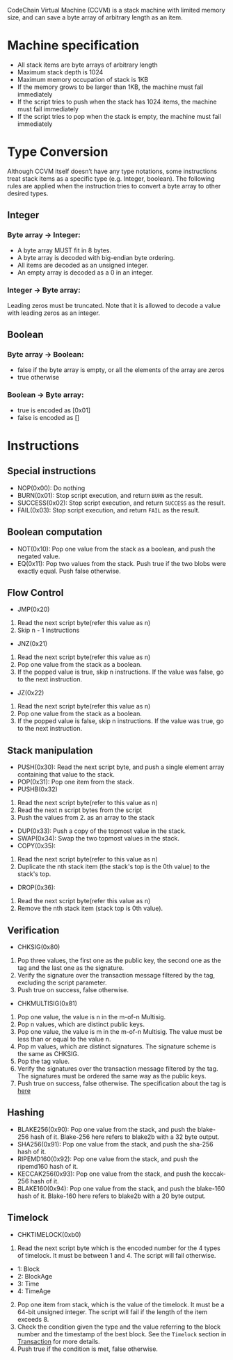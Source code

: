 CodeChain Virtual Machine (CCVM) is a stack machine with limited memory size, and can save a byte array of arbitrary length as an item.

# Machine specification
* All stack items are byte arrays of arbitrary length
* Maximum stack depth is 1024
* Maximum memory occupation of stack is 1KB
* If the memory grows to be larger than 1KB, the machine must fail immediately
* If the script tries to push when the stack has 1024 items, the machine must fail immediately
* If the script tries to pop when the stack is empty, the machine must fail immediately

# Type Conversion
Although CCVM itself doesn’t have any type notations, some instructions treat stack items as a specific type (e.g. Integer, boolean). The following rules are applied when the instruction tries to convert a byte array to other desired types.

## Integer

### Byte array -> Integer:

* A byte array MUST fit in 8 bytes.
* A byte array is decoded with big-endian byte ordering.
* All items are decoded as an unsigned integer.
* An empty array is decoded as a 0 in an integer.

### Integer -> Byte array:

Leading zeros must be truncated. Note that it is allowed to decode a value with leading zeros as an integer.

## Boolean

### Byte array -> Boolean:
* false if the byte array is empty, or all the elements of the array are zeros
* true otherwise

### Boolean -> Byte array:
* true is encoded as [0x01]
* false is encoded as []

# Instructions

## Special instructions
* NOP(0x00): Do nothing
* BURN(0x01): Stop script execution, and return `BURN` as the result.
* SUCCESS(0x02): Stop script execution, and return `SUCCESS` as the result.
* FAIL(0x03): Stop script execution, and return `FAIL` as the result.

## Boolean computation
* NOT(0x10): Pop one value from the stack as a boolean, and push the negated value.
* EQ(0x11): Pop two values from the stack. Push true if the two blobs were exactly equal. Push false otherwise.

## Flow Control
* JMP(0x20)
 1. Read the next script byte(refer this value as n)
 1. Skip n - 1 instructions
* JNZ(0x21)
 1. Read the next script byte(refer this value as n)
 1. Pop one value from the stack as a boolean.
 1. If the popped value is true, skip n instructions. If the value was false, go to the next instruction.
* JZ(0x22)
 1. Read the next script byte(refer this value as n)
 1. Pop one value from the stack as a boolean.
 1. If the popped value is false, skip n instructions. If the value was true, go to the next instruction.

## Stack manipulation
* PUSH(0x30): Read the next script byte, and push a single element array containing that value to the stack.
* POP(0x31): Pop one item from the stack.
* PUSHB(0x32)
 1. Read the next script byte(refer to this value as n)
 1. Read the next n script bytes from the script
 1. Push the values from 2. as an array to the stack
* DUP(0x33): Push a copy of the topmost value in the stack.
* SWAP(0x34): Swap the two topmost values in the stack.
* COPY(0x35):
 1. Read the next script byte(refer to this value as n)
 1. Duplicate the nth stack item (the stack's top is the 0th value) to the stack's top.
* DROP(0x36):
 1. Read the next script byte(refer this value as n)
 1. Remove the nth stack item (stack top is 0th value).

## Verification
* CHKSIG(0x80)
 1. Pop three values, the first one as the public key, the second one as the tag and the last one as the signature.
 1. Verify the signature over the transaction message filtered by the tag, excluding the script parameter.
 1. Push true on success, false otherwise.
* CHKMULTISIG(0x81)
 1. Pop one value, the value is n in the m-of-n Multisig.
 1. Pop n values, which are distinct public keys.
 1. Pop one value, the value is m in the m-of-n Multisig. The value must be less than or equal to the value n.
 1. Pop m values, which are distinct signatures. The signature scheme is the same as CHKSIG.
 1. Pop the tag value.
 1. Verify the signatures over the transaction message filtered by the tag. The signatures must be ordered the same way as the public keys.
 1. Push true on success, false otherwise.
The specification about the tag is [here](Tag-encoding.md)

## Hashing

* BLAKE256(0x90): Pop one value from the stack, and push the blake-256 hash of it. Blake-256 here refers to blake2b with a 32 byte output.
* SHA256(0x91): Pop one value from the stack, and push the sha-256 hash of it.
* RIPEMD160(0x92): Pop one value from the stack, and push the ripemd160 hash of it.
* KECCAK256(0x93): Pop one value from the stack, and push the keccak-256 hash of it.
* BLAKE160(0x94): Pop one value from the stack, and push the blake-160 hash of it. Blake-160 here refers to blake2b with a 20 byte output.

## Timelock
* CHKTIMELOCK(0xb0)
 1. Read the next script byte which is the encoded number for the 4 types of timelock. It must be between 1 and 4. The script will fail otherwise.
   - 1: Block
   - 2: BlockAge
   - 3: Time
   - 4: TimeAge
 2. Pop one item from stack, which is the value of the timelock. It must be a 64-bit unsigned integer. The script will fail if the length of the item exceeds 8.
 2. Check the condition given the type and the value referring to the block number and the timestamp of the best block. See the `Timelock` section in [Transaction](Transaction.md) for more details.
 3. Push true if the condition is met, false otherwise.
